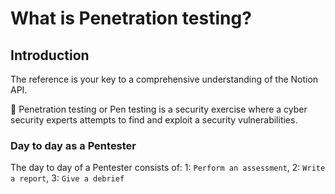 # What is Penetration testing?

## Introduction

The reference is your key to a comprehensive understanding of the Notion API.

<aside>
🤔 Penetration testing or Pen testing is a security exercise where a cyber security experts attempts to find and exploit a security vulnerabilities.

</aside>

### Day to day as a Pentester

The day to day of a Pentester consists of:
1: `Perform an assessment`, 
2: `Write a report`, 
3: `Give a debrief`
